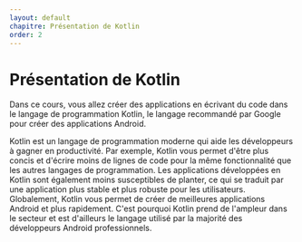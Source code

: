 ```yaml
---
layout: default
chapitre: Présentation de Kotlin
order: 2
---
```


# Présentation de Kotlin

Dans ce cours, vous allez créer des applications en écrivant du code dans le langage de programmation Kotlin, le langage recommandé par Google pour créer des applications Android.

Kotlin est un langage de programmation moderne qui aide les développeurs à gagner en productivité. Par exemple, Kotlin vous permet d'être plus concis et d'écrire moins de lignes de code pour la même fonctionnalité que les autres langages de programmation. Les applications développées en Kotlin sont également moins susceptibles de planter, ce qui se traduit par une application plus stable et plus robuste pour les utilisateurs. Globalement, Kotlin vous permet de créer de meilleures applications Android et plus rapidement. C'est pourquoi Kotlin prend de l'ampleur dans le secteur et est d'ailleurs le langage utilisé par la majorité des développeurs Android professionnels.